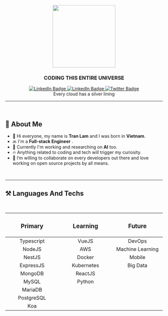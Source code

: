 <div id="header" align="center">
  <img src="https://media.giphy.com/media/SWoSkN6DxTszqIKEqv/giphy.gif" width="200"/>
  <h3><b>CODING THIS ENTIRE  UNIVERSE</b></h3>
  <div id="badges">
  <a href="https://www.linkedin.com/in/tran-lam-522b5b246/">
    <img src="https://img.shields.io/badge/LinkedIn-blue?style=for-the-badge&logo=linkedin&logoColor=white" alt="LinkedIn Badge"/>
  </a>
<a href="https://www.facebook.com/lamtuantran1997/">
    <img src="https://img.shields.io/badge/Facebook-blue?style=for-the-badge&logo=facebook&logoColor=white" alt="LinkedIn Badge"/>
  </a>
  <a href="https://twitter.com/clolor_ride">
    <img src="https://img.shields.io/badge/Twitter-blue?style=for-the-badge&logo=twitter&logoColor=white" alt="Twitter Badge"/>
  </a>
</div>
                                    Every cloud has a silver lining 
</div>



---
<br>

## 👼 **About Me**
- 💌 Hi everyone, my name is **Tran Lam** and I was born  in **Vietnam**.
- 🔙 I'm a **Full-stack Engineer** .
- 🚅 Currently I'm working and researching on **AI** too.
- 🔥 Anything related to coding and tech will trigger my curiosity. 
- 👫 I’m willing to collaborate on every developers out there and love   working on open source  projects by all means.

<br>

---

## ⚒️ **Languages And Techs**
<br>
<div align="center" width="1000">
  
| <h3><b>Primary</b></h3><img width=200/> | <h3><b>Learning</b></h3><img width=200/> | <h3><b>Future</b></h3><img width=200/> |
| :-------------------------------------: | :------------------: | :-----------: |
| Typescript      | VueJS          | DevOps |
| NodeJS          | AWS            | Machine Learning     |
| NestJS          | Docker         | Mobile      |
| ExpressJS       | Kubernetes     | Big Data       |
| MongoDB         | ReactJS        |        |  
| MySQL 	        | Python         |        | 
| MariaDB         |                |        |
| PostgreSQL      |                |        |
| Koa             |                |        |
</div>

